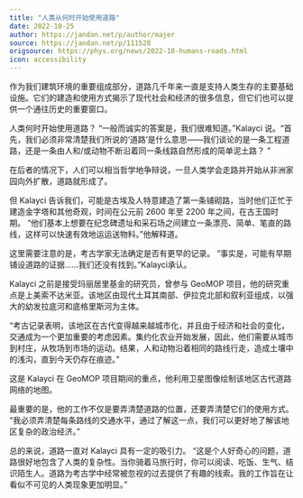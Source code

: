 ```yaml
---
title: "人类从何时开始使用道路"
date: 2022-10-25
author: https://jandan.net/p/author/majer
source: https://jandan.net/p/111528
origsource: https://phys.org/news/2022-10-humans-roads.html
icon: accessibility
---
```




作为我们建筑环境的重要组成部分，道路几千年来一直是支持人类生存的主要基础设施。它们的建造和使用方式揭示了现代社会和经济的很多信息，但它们也可以提供一个通往历史的重要窗口。

人类何时开始使用道路？ “一般而诚实的答案是，我们很难知道。”Kalayci 说。“首先，我们必须非常清楚我们所说的‘道路’是什么意思——我们谈论的是一条工程道路，还是一条由人和/或动物不断沿着同一条线路自然形成的简单泥土路？ "

在后者的情况下，人们可以相当哲学地争辩说，一旦人类学会走路并开始从非洲家园向外扩散，道路就形成了。

但 Kalayci 告诉我们，可能是古埃及人特意建造了第一条铺砌路，当时他们正忙于建造金字塔和其他奇观，时间在公元前 2600 年至 2200 年之间，在古王国时期。 “他们基本上想要在纪念碑遗址和采石场之间建立一条漂亮、简单、笔直的路线，这样可以快速有效地运运送物料。”他解释道。

这里需要注意的是，考古学家无法确定是否有更早的记录。 “事实是，可能有早期铺设道路的证据……我们还没有找到。”Kalayci承认。

Kalayci 之前是接受玛丽居里基金的研究员，曾参与 GeoMOP 项目，他的研究重点是上美索不达米亚。该地区由现代土耳其南部、伊拉克北部和叙利亚组成，以强大的幼发拉底河和底格里斯河为主体。

“考古记录表明，该地区在古代变得越来越城市化，并且由于经济和社会的变化，交通成为一个更加重要的考虑因素。集约化农业开始发展，因此，他们需要从城市到村庄，从牧场到市场的运动。结果，人和动物沿着相同的路线行走，造成土壤中的浅沟，直到今天仍存在痕迹。”

这是 Kalayci 在 GeoMOP 项目期间的重点，他利用卫星图像绘制该地区古代道路网络的地图。

最重要的是，他的工作不仅是要弄清楚道路的位置，还要弄清楚它们的使用方式。 “我必须弄清楚每条路线的交通水平，通过了解这一点，我们可以更好地了解该地区复杂的政治经济。”

总的来说，道路一直对 Kalayci 具有一定的吸引力。 “这是个人好奇心的问题，道路很好地包含了人类的复杂性。当你骑着马旅行时，你可以阅读、吃饭、生气、结识陌生人。道路为考古学中经常被忽视的过去提供了有趣的线索。我的工作旨在让看似不可见的人类现象更加明显。”